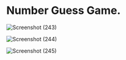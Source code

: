 # Number Guess Game.

![Screenshot (243)](https://user-images.githubusercontent.com/69880491/224307120-3a5faed7-547d-4525-a9d9-2c3180dc695f.png)

![Screenshot (244)](https://user-images.githubusercontent.com/69880491/224307166-2c8cea97-6a44-4bad-9289-d54916a9f3c0.png)

![Screenshot (245)](https://user-images.githubusercontent.com/69880491/224307186-fce7cd87-c374-4606-ab40-b286bf47d511.png)
